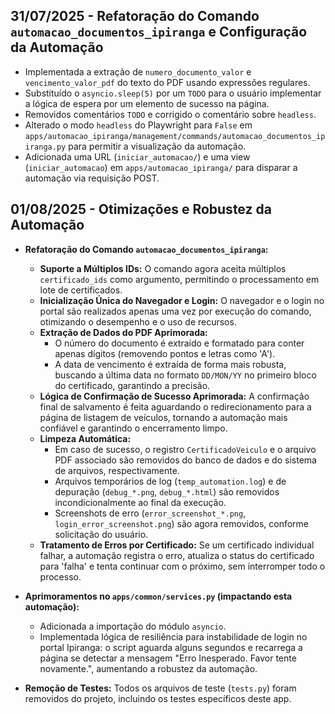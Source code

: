 ## 31/07/2025 - Refatoração do Comando `automacao_documentos_ipiranga` e Configuração da Automação

- Implementada a extração de `numero_documento_valor` e `vencimento_valor_pdf` do texto do PDF usando expressões regulares.
- Substituído o `asyncio.sleep(5)` por um `TODO` para o usuário implementar a lógica de espera por um elemento de sucesso na página.
- Removidos comentários `TODO` e corrigido o comentário sobre `headless`.
- Alterado o modo `headless` do Playwright para `False` em `apps/automacao_ipiranga/management/commands/automacao_documentos_ipiranga.py` para permitir a visualização da automação.
- Adicionada uma URL (`iniciar_automacao/`) e uma view (`iniciar_automacao`) em `apps/automacao_ipiranga/` para disparar a automação via requisição POST.

## 01/08/2025 - Otimizações e Robustez da Automação

- **Refatoração do Comando `automacao_documentos_ipiranga`:**
    - **Suporte a Múltiplos IDs:** O comando agora aceita múltiplos `certificado_ids` como argumento, permitindo o processamento em lote de certificados.
    - **Inicialização Única do Navegador e Login:** O navegador e o login no portal são realizados apenas uma vez por execução do comando, otimizando o desempenho e o uso de recursos.
    - **Extração de Dados do PDF Aprimorada:**
        - O número do documento é extraído e formatado para conter apenas dígitos (removendo pontos e letras como 'A').
        - A data de vencimento é extraída de forma mais robusta, buscando a última data no formato `DD/MON/YY` no primeiro bloco do certificado, garantindo a precisão.
    - **Lógica de Confirmação de Sucesso Aprimorada:** A confirmação final de salvamento é feita aguardando o redirecionamento para a página de listagem de veículos, tornando a automação mais confiável e garantindo o encerramento limpo.
    - **Limpeza Automática:**
        - Em caso de sucesso, o registro `CertificadoVeiculo` e o arquivo PDF associado são removidos do banco de dados e do sistema de arquivos, respectivamente.
        - Arquivos temporários de log (`temp_automation.log`) e de depuração (`debug_*.png`, `debug_*.html`) são removidos incondicionalmente ao final da execução.
        - Screenshots de erro (`error_screenshot_*.png`, `login_error_screenshot.png`) são agora removidos, conforme solicitação do usuário.
    - **Tratamento de Erros por Certificado:** Se um certificado individual falhar, a automação registra o erro, atualiza o status do certificado para 'falha' e tenta continuar com o próximo, sem interromper todo o processo.

- **Aprimoramentos no `apps/common/services.py` (impactando esta automação):**
    - Adicionada a importação do módulo `asyncio`.
    - Implementada lógica de resiliência para instabilidade de login no portal Ipiranga: o script aguarda alguns segundos e recarrega a página se detectar a mensagem "Erro Inesperado. Favor tente novamente.", aumentando a robustez da automação.

- **Remoção de Testes:** Todos os arquivos de teste (`tests.py`) foram removidos do projeto, incluindo os testes específicos deste app.
